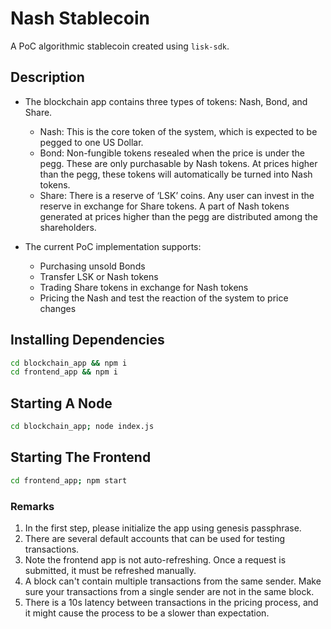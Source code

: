 # Nash Stablecoin

A PoC algorithmic stablecoin created using `lisk-sdk`.

## Description

- The blockchain app contains three types of tokens: Nash, Bond, and Share.
  - Nash: This is the core token of the system, which is expected to be pegged to one US Dollar.
  - Bond: Non-fungible tokens resealed when the price is under the pegg. These are only purchasable by Nash tokens. At prices higher than the pegg, these tokens will automatically be turned into Nash tokens. 
  - Share: There is a reserve of ‘LSK’ coins. Any user can invest in the reserve in exchange for Share tokens. A part of Nash tokens generated at prices higher than the pegg are distributed among the shareholders.

- The current PoC implementation supports:
  - Purchasing unsold Bonds
  - Transfer LSK or Nash tokens
  - Trading Share tokens in exchange for Nash tokens
  - Pricing the Nash and test the reaction of the system to price changes

## Installing Dependencies

```bash
cd blockchain_app && npm i
cd frontend_app && npm i
```

## Starting A Node

```bash
cd blockchain_app; node index.js
```

## Starting The Frontend

```bash
cd frontend_app; npm start
```

### Remarks

1. In the first step, please initialize the app using genesis passphrase.
2. There are several default accounts that can be used for testing transactions.
3. Note the frontend app is not auto-refreshing. Once a request is submitted, it must be refreshed manually.
4. A block can't contain multiple transactions from the same sender. Make sure your transactions from a single sender are not in the same block.
5. There is a 10s latency between transactions in the pricing process, and it might cause the process to be a slower than expectation.

